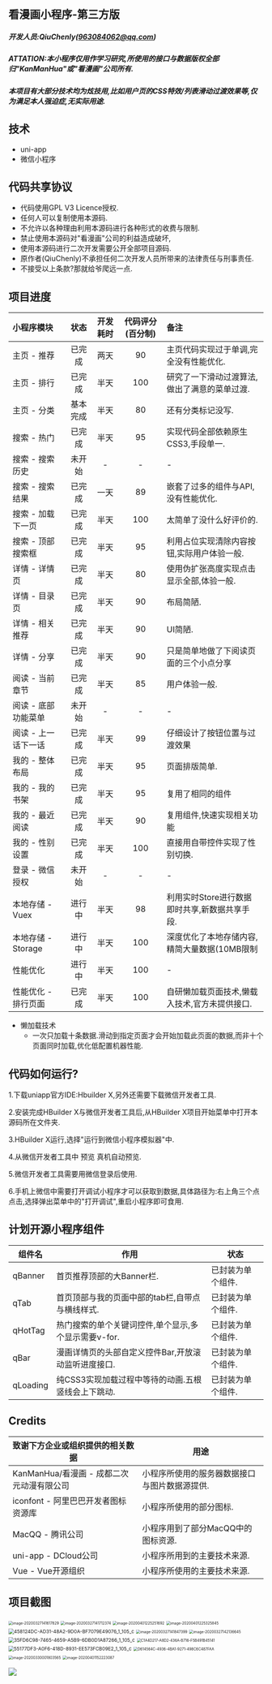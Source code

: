 ##  看漫画小程序-第三方版

##### 开发人员:QiuChenly(963084062@qq.com)

##### ATTATION:**本小程序仅用作学习研究,所使用的接口与数据版权全部归"KanManHua"或"看漫画"公司所有.**

##### 本项目有大部分技术均为炫技用,比如用户页的CSS特效/列表滑动过渡效果等,仅为满足本人强迫症,无实际用途.

## 技术

- uni-app
- 微信小程序

## 代码共享协议

- 代码使用GPL V3 Licence授权.
- 任何人可以复制使用本源码.
- 不允许以各种理由利用本源码进行各种形式的收费与限制.
- 禁止使用本源码对"看漫画"公司的利益造成破坏,
- 使用本源码进行二次开发需要公开全部项目源码.
- 原作者(QiuChenly)不承担任何二次开发人员所带来的法律责任与刑事责任.
- 不接受以上条款?那就给爷爬远一点.

## 项目进度

| 小程序模块          |  状态  | 开发耗时 | 代码评分(百分制) | 备注                                          |
| :------------------ | :----: | :------: | :--------------: | :-------------------------------------------- |
| 主页 - 推荐         | 已完成 |   两天   |        90        | 主页代码实现过于单调,完全没有性能优化.        |
| 主页 - 排行         | 已完成 |    半天     |        100        | 研究了一下滑动过渡算法,做出了满意的菜单过渡.                                             |
| 主页 - 分类         | 基本完成 |    半天     |        80         | 还有分类标记没写.                                             |
| 搜索 - 热门         | 已完成 |   半天   |        95        | 实现代码全部依赖原生CSS3,手段单一.            |
| 搜索 - 搜索历史     | 未开始 |    -     |        -         | -                                             |
| 搜索 - 搜索结果     | 已完成 |   一天   |        89        | 嵌套了过多的组件与API,没有性能优化.           |
| 搜索 - 加载下一页   | 已完成 |   半天   |       100        | 太简单了没什么好评价的.                       |
| 搜索 - 顶部搜索框   | 已完成 |   半天   |        95        | 利用占位实现清除内容按钮,实际用户体验一般.    |
| 详情 - 详情页       | 已完成 |   半天   |        80        | 使用伪扩张高度实现点击显示全部,体验一般.      |
| 详情 - 目录页       | 已完成 |   半天   |        90        | 布局简陋.                                     |
| 详情 - 相关推荐     | 已完成 |   半天   |        90        | UI简陋.                                       |
| 详情 - 分享         | 已完成 |    半天     |        90        | 只是简单地做了下阅读页面的三个小点分享                                             |
| 阅读 - 当前章节     | 已完成 |   半天   |        85        | 用户体验一般.                                 |
| 阅读 - 底部功能菜单 | 未开始 |    -     |        -         | -                                             |
| 阅读 - 上一话下一话 | 已完成 |    半天     |        99        | 仔细设计了按钮位置与过渡效果                                             |
| 我的 - 整体布局     | 已完成 |   半天   |        95        | 页面排版简单.                                 |
| 我的 - 我的书架     | 已完成 |   半天   |        95        | 复用了相同的组件                                             |
| 我的 - 最近阅读     | 已完成 |   半天   |        90        | 复用组件,快速实现相关功能                                             |
| 我的 - 性别设置 | 已完成 | 半天 | 100 | 直接用自带控件实现了性别切换. |
| 登录 - 微信授权     | 未开始 |    -     |        -         | -                                             |
| 本地存储 - Vuex     | 进行中 |   半天   |        98        | 利用实时Store进行数据即时共享,新数据共享手段. |
| 本地存储 - Storage  | 进行中 |   半天   |       100        | 深度优化了本地存储内容,精简大量数据(10MB限制  |
| 性能优化 | 进行中 | 半天 | 100 | - |
| 性能优化 - 排行页面 | 已完成 | 半天 | 100 | 自研懒加载页面技术,懒载入技术,官方未提供接口. |

- 懒加载技术
  - 一次只加载十条数据.滑动到指定页面才会开始加载此页面的数据,而非十个页面同时加载,优化低配置机器性能.

## 代码如何运行?

1.下载uniapp官方IDE:Hbuilder X,另外还需要下载微信开发者工具.

2.安装完成HBuilder X与微信开发者工具后,从HBuilder X项目开始菜单中打开本源码所在文件夹.

3.HBuilder X运行,选择"运行到微信小程序模拟器"中.

4.从微信开发者工具中 预览 真机自动预览.

5.微信开发者工具需要用微信登录后使用.

6.手机上微信中需要打开调试小程序才可以获取到数据,具体路径为:右上角三个点点击,选择弹出菜单中的"打开调试",重启小程序即可食用.

## 计划开源小程序组件

| 组件名   | 作用                                                 | 状态              |
| -------- | ---------------------------------------------------- | ----------------- |
| qBanner  | 首页推荐顶部的大Banner栏.                            | 已封装为单个组件. |
| qTab     | 首页顶部与我的页面中部的tab栏,自带点与横线样式.      | 已封装为单个组件. |
| qHotTag  | 热门搜索的单个关键词控件,单个显示,多个显示需要v-for. | 已封装为单个组件. |
| qBar     | 漫画详情页的头部自定义控件Bar,开放滚动监听进度接口.  | 已封装为单个组件. |
| qLoading | 纯CSS3实现加载过程中等待的动画.五根竖线会上下跳动.   | 已封装为单个组件. |

## Credits

| 致谢下方企业或组织提供的相关数据          | 用途                                          |
| ----------------------------------------- | --------------------------------------------- |
| KanManHua/看漫画 - 成都二次元动漫有限公司 | 小程序所使用的服务器数据接口与图片数据源提供. |
| iconfont - 阿里巴巴开发者图标资源库       | 小程序所使用的部分图标.                       |
| MacQQ - 腾讯公司                          | 小程序用到了部分MacQQ中的图标资源.            |
| uni-app - DCloud公司                      | 小程序所用到的主要技术来源.                   |
| Vue - Vue开源组织                         | 小程序所使用的主要技术来源.                   |

## 项目截图

<img src="readme.assets/image-20200327141617829.png" alt="image-20200327141617829" style="zoom:50%;" />

<img src="readme.assets/image-20200327141712374.png" alt="image-20200327141712374" style="zoom:50%;" />

<img src="readme.assets/image-20200401225251692.png" alt="image-20200401225251692" style="zoom:50%;" />

<img src="readme.assets/image-20200401225325845.png" alt="image-20200401225325845" style="zoom:50%;" />

<img src="readme.assets/458124DC-AD31-48A2-9D0A-BF7079E49076_1_105_c.jpeg" alt="458124DC-AD31-48A2-9D0A-BF7079E49076_1_105_c" style="zoom: 67%;" />

<img src="readme.assets/image-20200327141847399.png" alt="image-20200327141847399" style="zoom:50%;" />

<img src="readme.assets/image-20200327142136645.png" alt="image-20200327142136645" style="zoom:50%;" />

<img src="readme.assets/35FD6C98-7465-4659-A5B9-6DB0D1A87266_1_105_c.jpeg" alt="35FD6C98-7465-4659-A5B9-6DB0D1A87266_1_105_c" style="zoom: 67%;" />

<img src="readme.assets/C1A4D217-A8D2-436A-B716-F5B491B45141.png" alt="C1A4D217-A8D2-436A-B716-F5B491B45141" style="zoom:50%;" />

<img src="readme.assets/55177DF3-A0F6-418D-8931-EE573FCB09E2_1_105_c-5458162.jpeg" alt="55177DF3-A0F6-418D-8931-EE573FCB09E2_1_105_c" style="zoom: 67%;" />

<img src="readme.assets/D614564C-4936-4BA1-9271-498C6C487FAA.png" alt="D614564C-4936-4BA1-9271-498C6C487FAA" style="zoom: 50%;" />

<img src="readme.assets/image-20200330001803565.png" alt="image-20200330001803565" style="zoom:50%;" />

<img src="readme.assets/image-20200401152223087.png" alt="image-20200401152223087" style="zoom:50%;" />

![](readme_files/1.jpg)